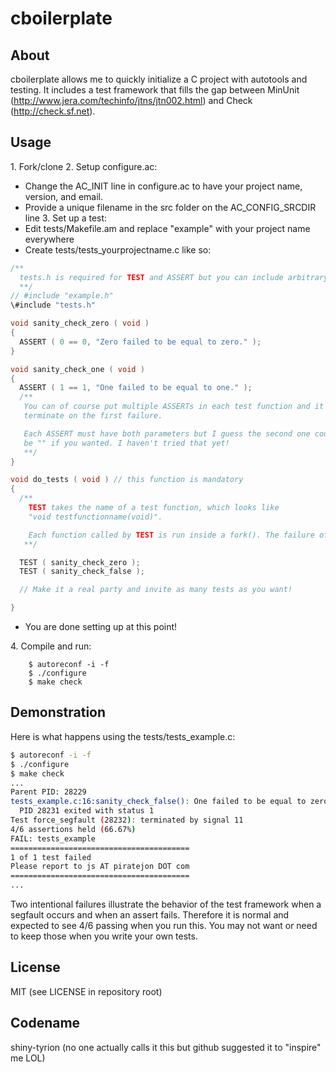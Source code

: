 cboilerplate
============

About
-----
cboilerplate allows me to quickly initialize a C project with autotools and testing. It includes a test framework that fills the gap between MinUnit (http://www.jera.com/techinfo/jtns/jtn002.html) and Check (http://check.sf.net).

Usage
-----
1\. Fork/clone
2\. Setup configure.ac:
  * Change the AC_INIT line in configure.ac to have your project name, version, and email.
  * Provide a unique filename in the src folder on the AC_CONFIG_SRCDIR line
3\. Set up a test:
  * Edit tests/Makefile.am and replace "example" with your project name everywhere
  * Create tests/tests_yourprojectname.c like so:

```c
/** 
  tests.h is required for TEST and ASSERT but you can include arbitrary headers too. You can include stdlib.h or whatever you want. I haven't tried using stdin and stdout though; it might mess with the pipes or something so for now I'm calling it "unsupported".
  **/
// #include "example.h"
\#include "tests.h"

void sanity_check_zero ( void )
{
  ASSERT ( 0 == 0, "Zero failed to be equal to zero." );
}

void sanity_check_one ( void )
{
  ASSERT ( 1 == 1, "One failed to be equal to one." );
  /**
   You can of course put multiple ASSERTs in each test function and it will
   terminate on the first failure.

   Each ASSERT must have both parameters but I guess the second one could
   be "" if you wanted. I haven't tried that yet!
   **/
}

void do_tests ( void ) // this function is mandatory
{
  /**
    TEST takes the name of a test function, which looks like
    "void testfunctionname(void)".

    Each function called by TEST is run inside a fork(). The failure of one does not prevent another from running (unless you just blow everything compeletely up and the machine grinds to a halt!)
   **/

  TEST ( sanity_check_zero );
  TEST ( sanity_check_false );

  // Make it a real party and invite as many tests as you want!

}
```

  * You are done setting up at this point!

4\. Compile and run:

        $ autoreconf -i -f
        $ ./configure
        $ make check

Demonstration
-------------
Here is what happens using the tests/tests_example.c:
```bash
$ autoreconf -i -f
$ ./configure
$ make check
...
Parent PID: 28229
tests_example.c:16:sanity_check_false(): One failed to be equal to zero.
  PID 28231 exited with status 1
Test force_segfault (28232): terminated by signal 11
4/6 assertions held (66.67%)
FAIL: tests_example
========================================
1 of 1 test failed
Please report to js AT piratejon DOT com
========================================
... 
```

Two intentional failures illustrate the behavior of the test framework when a segfault occurs and when an assert fails. Therefore it is normal and expected to see 4/6 passing when you run this. You may not want or need to keep those when you write your own tests.

License
-------
MIT (see LICENSE in repository root)

Codename
--------
shiny-tyrion (no one actually calls it this but github suggested it to "inspire" me LOL)

